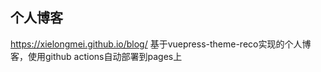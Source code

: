 ## 个人博客
<a href="https://xielongmei.github.io/blog/" target="_Blank">https://xielongmei.github.io/blog/</a>
基于vuepress-theme-reco实现的个人博客，使用github actions自动部署到pages上